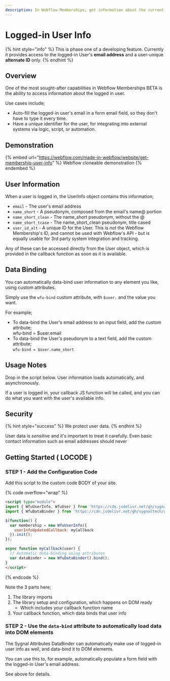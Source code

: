 ```yaml
---
description: In Webflow Memberships, get information about the current user
---
```


# Logged-in User Info

{% hint style="info" %}
This is phase one of a developing feature. Currently it provides access to the logged-in User's **email address** and a user-unique **alternate ID** only.
{% endhint %}

## Overview

One of the most sought-after capabilities in Webflow Memberships BETA is the ability to access information about the logged in user.

Use cases include;

* Auto-fill the logged-in user's email in a form email field, so they don't have to type it every time.
* Have a unique identifier for the user, for integrating into external systems via logic, script, or automation.

## Demonstration

{% embed url="https://webflow.com/made-in-webflow/website/get-membership-user-info" %}
Webflow cloneable demonstration
{% endembed %}

## User Information

When a user is logged in, the UserInfo object contains this information;

* `email` - The user's email address
* `name_short` - A pseudonym, composed from the email's name@ portion
* `name_short_clean` - The name\_short pseudonym, without the @
* `name_short_tcase` - The name\_short\_clean pseudonym, title cased
* `user_id_alt` - A unique ID for the User. This is _not_ the Webflow Membership's ID, and cannot be used with Webflow's API - but is equally usable for 3rd party system integration and tracking.

Any of these can be accessed directly from the User object, which is provided in the callback function as soon as it is available.

## Data Binding

You can automatically data-bind user information to any element you like, using custom attributes.&#x20;

Simply use the `wfu-bind` custom attribute, with `$user.` and the value you want.

For example;

* To data-bind the User's email address to an input field, add the custom attribute;\
  wfu-bind = $user.email
* To data-bind the User's pseudonym to a text field, add the custom attribute;\
  `wfu-bind = $user.name_short`

## Usage Notes <a href="#usage-notes" id="usage-notes"></a>

Drop in the script below. User information loads automatically, and asynchronously.

If a user is logged in, your callback JS function will be called, and you can do what you want with the user's available info.&#x20;

## Security

{% hint style="success" %}
We protect user data.
{% endhint %}

User data is _sensitive_ and it's important to treat it carefully. Even basic contact information such as email addresses should never

## Getting Started ( LOCODE ) <a href="#getting-started-locode" id="getting-started-locode"></a>

### STEP 1 - Add the Configuration Code <a href="#step-1---add-the-library" id="step-1---add-the-library"></a>

Add this script to the custom code BODY of your site.

{% code overflow="wrap" %}
```html
<script type="module">
import { WfuUserInfo, WfuUser } from 'https://cdn.jsdelivr.net/gh/sygnaltech/webflow-util@4.2/src/modules/webflow-membership.js'; 
import { WfuDataBinder } from 'https://cdn.jsdelivr.net/gh/sygnaltech/webflow-util@4.2/src/modules/webflow-databind.min.js'; 

$(function() {
  var membership = new WfuUserInfo({
    userInfoUpdatedCallback: myCallback
  }).init(); 
});  

async function myCallback(user) {
  // Automatic data-binding using attributes
  var dataBinder = new WfuDataBinder().bind(); 
} 
</script>
```
{% endcode %}

Note the 3 parts here;

1. The library imports
2. The library setup and configuration, which happens on DOM ready&#x20;
   * Which includes your callback function name
3. Your callback function, which data binds that user info

### STEP 2 - Use the `data-bind` attribute to automatically load data into DOM elements&#x20;

The Sygnal Attributes DataBinder can automatically make use of logged-in user info as well, and data-bind it to DOM elements.

You can use this to, for example, automatically populate a form field with the logged-in User's email address.

See above for details.&#x20;

